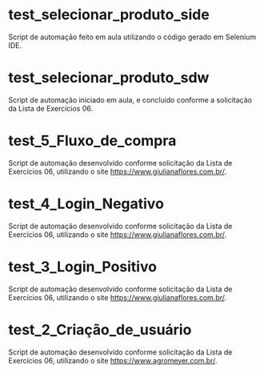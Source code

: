 # test_selecionar_produto_side
Script de automação feito em aula utilizando o código gerado em Selenium IDE.

# test_selecionar_produto_sdw
Script de automação iniciado em aula, e concluido conforme a solicitação da Lista de Exercícios 06.

# test_5_Fluxo_de_compra
Script de automação desenvolvido conforme solicitação da Lista de Exercícios 06, utilizando o site https://www.giulianaflores.com.br/.

# test_4_Login_Negativo
Script de automação desenvolvido conforme solicitação da Lista de Exercícios 06, utilizando o site https://www.giulianaflores.com.br/.

# test_3_Login_Positivo
Script de automação desenvolvido conforme solicitação da Lista de Exercícios 06, utilizando o site https://www.giulianaflores.com.br/.

# test_2_Criação_de_usuário
Script de automação desenvolvido conforme solicitação da Lista de Exercícios 06, utilizando o site https://www.agromeyer.com.br/.


